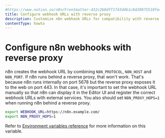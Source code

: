 ```yaml
---
#https://www.notion.so/n8n/Frontmatter-432c2b8dff1f43d4b1c8d20075510fe4
title: Configure webhook URLs with reverse proxy
description: Customize n8n webhook URLs for compatibility with reverse proxy setups.
contentType: howto
---
```


# Configure n8n webhooks with reverse proxy

n8n creates the webhook URL by combining `N8N_PROTOCOL`, `N8N_HOST` and `N8N_PORT`. If n8n runs behind a reverse proxy, that won't work. That's because n8n runs internally on port 5678 but the reverse proxy exposes it to the web on port 443. In that case, it's important to set the webhook URL manually so that n8n can display it in the Editor UI and register the correct webhook URLs with external services. You also should set `N8N_PROXY_HOPS=1` when running n8n behind a reverse proxy.

```bash
export WEBHOOK_URL=https://n8n.example.com/
export N8N_PROXY_HOPS=1
```
Refer to [Environment variables reference](/hosting/configuration/environment-variables/endpoints.md) for more information on this variable.
